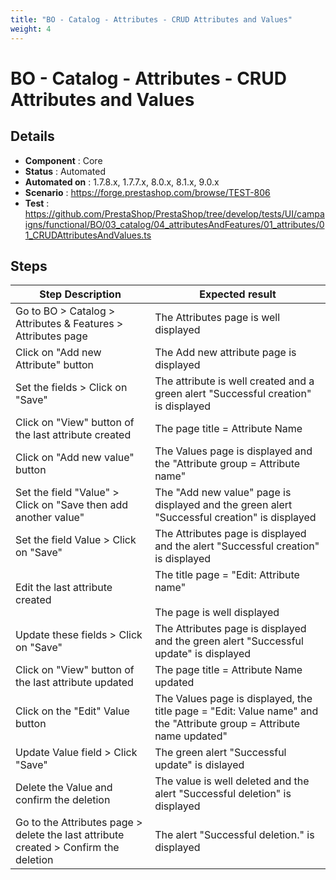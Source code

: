 ```yaml
---
title: "BO - Catalog - Attributes - CRUD Attributes and Values"
weight: 4
---
```


# BO - Catalog - Attributes - CRUD Attributes and Values
## Details
* **Component** : Core
* **Status** : Automated
* **Automated on** : 1.7.8.x, 1.7.7.x, 8.0.x, 8.1.x, 9.0.x
* **Scenario** : https://forge.prestashop.com/browse/TEST-806
* **Test** : https://github.com/PrestaShop/PrestaShop/tree/develop/tests/UI/campaigns/functional/BO/03_catalog/04_attributesAndFeatures/01_attributes/01_CRUDAttributesAndValues.ts

## Steps
| Step Description | Expected result |
| ----- | ----- |
| Go to BO > Catalog > Attributes & Features > Attributes page | The Attributes page is well displayed |
| Click on "Add new Attribute" button | The Add new attribute page is displayed |
| Set the fields > Click on "Save" | The attribute is well created and a green alert "Successful creation" is displayed |
| Click on "View" button of the last attribute created | The page title = Attribute Name |
| Click on "Add new value" button | The Values page is displayed and the "Attribute group = Attribute name" |
| Set the field "Value" > Click on "Save then add another value" | The "Add new value" page is displayed and the green alert "Successful creation" is displayed |
| Set the field Value > Click on "Save" | The Attributes page is displayed and the alert "Successful creation" is displayed |
| Edit the last attribute created | The title page = "Edit: Attribute name"<br><br>The page is well displayed |
| Update these fields > Click on "Save" | The Attributes page is displayed and the green alert "Successful update" is displayed |
| Click on "View" button of the last attribute updated | The page title = Attribute Name updated |
| Click on the "Edit" Value button | The Values page is displayed, the title page = "Edit: Value name" and the "Attribute group = Attribute name updated" |
| Update Value field > Click "Save" | The green alert "Successful update" is dislayed |
| Delete the Value and confirm the deletion | The value is well deleted and the alert "Successful deletion" is displayed |
| Go to the Attributes page > delete the last attribute created > Confirm the deletion | The alert "Successful deletion." is displayed |